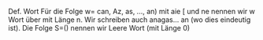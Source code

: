 
Def. Wort
Für die Folge w= can, Az, as, ..., an) mit aie [ und ne nennen wir w
Wort über mit Länge n.
Wir schreiben auch anagas... an (wo dies eindeutig ist).
Die Folge S=() nennen wir Leere Wort (mit Länge 0)
